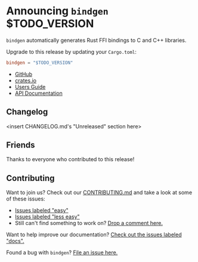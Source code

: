 # Announcing `bindgen` $TODO_VERSION

`bindgen` automatically generates Rust FFI bindings to C and C++ libraries.

Upgrade to this release by updating your `Cargo.toml`:

```toml
bindgen = "$TODO_VERSION"
```

* [GitHub][]
* [crates.io][]
* [Users Guide][guide]
* [API Documentation][docs]

## Changelog

<insert CHANGELOG.md's "Unreleased" section here>

## Friends

Thanks to everyone who contributed to this release!

<insert the output of friends.sh here>

## Contributing

Want to join us? Check out our [CONTRIBUTING.md][contributing] and take a look
at some of these issues:

* [Issues labeled "easy"][easy]
* [Issues labeled "less easy"][less-easy]
* Still can't find something to work on? [Drop a comment here.][looking]

Want to help improve our documentation?
[Check out the issues labeled "docs".][docs-issues]

Found a bug with `bindgen`? [File an issue here.][file-issue]

[GitHub]: https://github.com/rust-lang/rust-bindgen
[crates.io]: https://crates.io/crates/bindgen
[guide]: https://rust-lang.github.io/rust-bindgen
[docs]: https://docs.rs/bindgen
[contributing]: https://github.com/rust-lang/rust-bindgen/blob/master/CONTRIBUTING.md
[easy]: https://github.com/rust-lang/rust-bindgen/issues?q=is%3Aopen+is%3Aissue+label%3AE-easy
[less-easy]: https://github.com/rust-lang/rust-bindgen/issues?q=is%3Aopen+is%3Aissue+label%3AE-less-easy
[looking]: https://github.com/rust-lang/rust-bindgen/issues/747
[docs-issues]: https://github.com/rust-lang/rust-bindgen/issues?q=is%3Aopen+is%3Aissue+label%3AI-needs-docs
[file-issue]: https://github.com/rust-lang/rust-bindgen/issues/new
